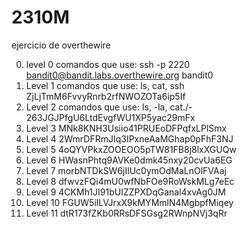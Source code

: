 # 2310M
ejercicio de overthewire

0. level 0
comandos que use: ssh -p 2220 bandit0@bandit.labs.overthewire.org
bandit0
1. Level 1
comandos que use: ls, cat, ssh
ZjLjTmM6FvvyRnrb2rfNWOZOTa6ip5If
2. Level 2
comandos que use: ls, -la, cat./-
263JGJPfgU6LtdEvgfWU1XP5yac29mFx
3. Level 3 
MNk8KNH3Usiio41PRUEoDFPqfxLPlSmx
4. Level 4
2WmrDFRmJIq3IPxneAaMGhap0pFhF3NJ
5. Level 5
4oQYVPkxZOOEOO5pTW81FB8j8lxXGUQw
6. Level 6
HWasnPhtq9AVKe0dmk45nxy20cvUa6EG
7. Level 7
morbNTDkSW6jIlUc0ymOdMaLnOlFVAaj
8. Level 8
dfwvzFQi4mU0wfNbFOe9RoWskMLg7eEc
9. Level 9 
4CKMh1JI91bUIZZPXDqGanal4xvAg0JM
10. Level 10
FGUW5ilLVJrxX9kMYMmlN4MgbpfMiqey
11. Level 11
dtR173fZKb0RRsDFSGsg2RWnpNVj3qRr

